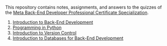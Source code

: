 This repository contains notes, assignments, and answers to the quizzes of the [Meta Back-End Developer Professional Certificate Specialization](https://www.coursera.org/professional-certificates/meta-back-end-developer).


1. [Introduction to Back-End Development](https://github.com/tasuke404/meta-back-end-developer/tree/main/1-introduction-to-back-end-development)
2. [Programming in Python](https://github.com/tasuke404/meta-back-end-developer/tree/main/2-programming-in-python)
3. [Introduction to Version Control](https://github.com/tasuke404/meta-back-end-developer/tree/main/3-introduction-to-version-control)
4. [Introduction to Databases for Back-End Development](https://github.com/tasuke404/meta-back-end-developer/tree/main/4-intro-to-databases-back-end-development)